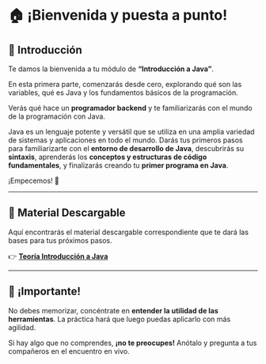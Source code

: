 # 🏠 ¡Bienvenida y puesta a punto!

## 👋 Introducción  
Te damos la bienvenida a tu módulo de **“Introducción a Java”**.  

En esta primera parte, comenzarás desde cero, explorando qué son las variables, qué es Java y los fundamentos básicos de la programación.  

Verás qué hace un **programador backend** y te familiarizarás con el mundo de la programación con Java.  

Java es un lenguaje potente y versátil que se utiliza en una amplia variedad de sistemas y aplicaciones en todo el mundo. Darás tus primeros pasos para familiarizarte con el **entorno de desarrollo de Java**, descubrirás su **sintaxis**, aprenderás los **conceptos y estructuras de código fundamentales**, y finalizarás creando tu **primer programa en Java**.  

¡Empecemos! 🚀  

---

## 📖 Material Descargable  
Aquí encontrarás el material descargable correspondiente que te dará las bases para tus próximos pasos.  

👉 **[Teoría Introducción a Java](https://github.com/dmikan/Egg2024/blob/main/03_INTRO_A_JAVA/INTRO_A_JAVA_1_primeros_pasos_con_java/teoria_introduccion_a_java.pdf)**  

---

## 📢 ¡Importante!  
No debes memorizar, concéntrate en **entender la utilidad de las herramientas**. La práctica hará que luego puedas aplicarlo con más agilidad.  

Si hay algo que no comprendes, **¡no te preocupes!** Anótalo y pregunta a tus compañeros en el encuentro en vivo.  



